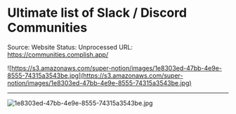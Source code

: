 # Ultimate list of Slack / Discord Communities

Source: Website
Status: Unprocessed
URL: https://communities.complish.app/

![https://s3.amazonaws.com/super-notion/images/1e8303ed-47bb-4e9e-8555-74315a3543be.jpg](https://s3.amazonaws.com/super-notion/images/1e8303ed-47bb-4e9e-8555-74315a3543be.jpg)

---

![1e8303ed-47bb-4e9e-8555-74315a3543be.jpg](Ultimate%20list%20of%20Slack%20Discord%20Communities%2053d951e55bf7493bad77a93451fc050d/1e8303ed-47bb-4e9e-8555-74315a3543be.jpg)